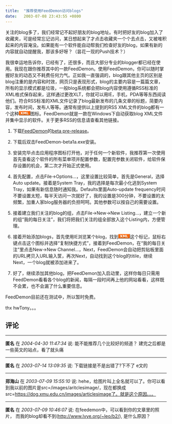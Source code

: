 ```yaml
---
title:  "推荐使用FeedDemon访问blogs"
date:   2003-07-08 23:43:55 +0800
---
```


关注的blog多了，我们经常记不起好朋友的blog地址。有时把好友的blog加入了收藏夹，可是经常忘记访问，某日想起来了才点击收藏夹一个个去点击，又被堆积起来的内容淹没。如果能有一个软件能自动帮我们检查好友的blog，如果有新的内容就自动提醒我，那该多好呀？（昙花一现的Push技术？）  

我很幸运地告诉你，已经有了，还很多，而且大部分专业的blogger都已经在使用。我现在跟你推荐其中的一款FeedDemon。使用FeedDemon，你可以随时掌握好友的动态又不耗费任何力气。正如我一直强调的，blog跟其他主页的区别是blog注重的是内容和时效，网页只是表现形式，blog的主要内容是一篇篇文章，所有的显示模式都是垃圾，一般blog系统都会把blog内容使用遵循RSS标准的XML格式保存起来，这样通过更改XLT，你就可以用IE，手机，PDA等等东西阅读他们。符合RSS标准的XML文件记录了blog最新发布的几条文章的标题，简要内容，发布时间，发布人等等。通常有提供以上提到的RSS XML文件的blog都有一个这种![](/images/2011/tech/xml.gif)图标。FeedDemon就是一款在Windows下自动获取blog XML文件并集中显示的软件。关于更多RSS的信息请查看其他链接。  

  1. 下载[FeedDemon](http://www.feeddemon.com/)的[beta pre-release](http://www.bradsoft.com/feeddemon/beta/index.asp)。

  2. 下载后双击FeedDemon-beta1a.exe安装。

  3. 安装完毕点击应用程序图标打开他，对于任何一个新软件，我推荐第一次使用首先查看这个软件的所有菜单项并配置参数，配置完参数关闭软件，给软件保存设置的机会，第二次才开始正式使用。

  4. 首先配置，点击File->Options...，这里设置比较简单，首先是General，选择Auto update。接着是System Tray，我的选择是每次最小化逃到System Tray，如果有新信息随时通知我。Defaults里面Auto-update frequency时间不要设置太短，每半天访问一次就好了，我的设置是300分钟，不要设置的太频繁，加重人家blog服务器的负担呵呵。其他参数可以按自己的需要设置。

  5. 接着建立我们关注的blog的组，点击File->New->New Listing...，建立一个新的组“我的每日关注”，我们将把我们关注的组全部放入这个Listing内，方便管理。

  6. 接着开始添加blogs，首先使用IE浏览某个blog，找到![](/images/2011/tech/xml.gif)这个标记，鼠标右键点击这个图标并选择“复制快捷方式”，接着到FeedDemon，在“我的每日关注”里点击New->New Channel...，Next，FeedDemon会自动把剪贴板里面的URL拷贝入URL输入筐，再次Next，自动找到这个blog的titile，继续Next，一个blog就被添加进来了。

  7. 好了，继续添加其他blog，把FeedDemon加入启动里，这样你每日只需用FeedDemon看看各个blog的新闻，每隔一段时间再上他的网站看看，这样既不会累，也不会漏了什么重要信息。

FeedDemon目前还在测试中，所以暂时免费。  

thx hwTony。。。  


## 评论

*****
**匿名** 在 *2004-04-30 11:47:34* 说: 能不能推荐几个比较好的频道？
建完之后都是一些英文的站点，看了就头痛

*****
**匿名** 在 *2003-07-14 13:09:35* 说: 下载链接是不是出错了?下不了  e文的  

*****
**郑海山** 在 *2003-07-09 15:55:10* 说: hehe，给图片叫上全名就可以了。你可以看到我以前的图片是src=/images/aritclesimage/，现在都换成src=https://dog.xmu.edu.cn/images/articlesimage了。就是这个原因。。。

*****
**匿名** 在 *2003-07-09 10:46:07* 说: 在feedemon中，可以看到你的文章里的照片，
而我的blog却看不到(http://www.lvye.org/~leo/b2/), 是什么原因？

